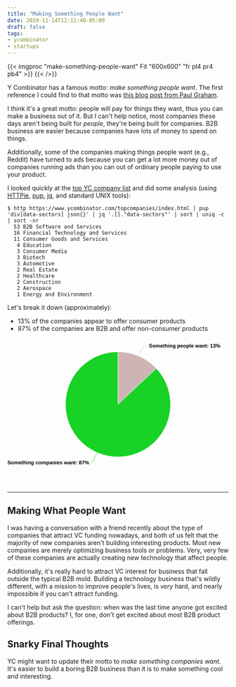 ```yaml
---
title: "Making Something People Want"
date: 2019-11-14T12:11:40-05:00
draft: false
tags:
- ycombinator
- startups
---
```


{{< imgproc "make-something-people-want" Fit "600x600" "fr pl4 pr4 pb4" >}}
{{< />}}

Y&nbsp;Combinator has a famous motto: _make something people want_. The first reference I could find to that motto was [this blog post from Paul Graham](http://www.paulgraham.com/good.html).

I think it's a great motto: people will pay for things they want, thus you can make a business out of it. But I can't help notice, most companies these days aren't being built for _people_, they're being built for companies. B2B business are easier because companies have lots of money to spend on things.

Additionally, some of the companies making things people want (e.g., Reddit) have turned to ads because you can get a lot more money out of companies running ads than you can out of ordinary people paying to use your product.

I looked quickly at the [top YC company list](https://www.ycombinator.com/topcompanies/) and did some analysis (using [HTTPie](https://httpie.org/), [pup](https://github.com/ericchiang/pup), [jq](https://github.com/stedolan/jq), and standard UNIX tools):

```shell
$ http https://www.ycombinator.com/topcompanies/index.html | pup 'div[data-sectors] json{}' | jq '.[]."data-sectors"' | sort | uniq -c | sort -nr
  53 B2B Software and Services
  16 Financial Technology and Services
  11 Consumer Goods and Services
   4 Education
   3 Consumer Media
   3 Biotech
   3 Automotive
   2 Real Estate
   2 Healthcare
   2 Construction
   2 Aerospace
   1 Energy and Environment
```

Let's break it down (approximately):

* 13% of the companies appear to offer consumer products
* 87% of the companies are B2B and offer non-consumer products

<svg xmlns:xlink="http://www.w3.org/1999/xlink" version="1.1" style="font-family:'lucida grande', 'lucida sans unicode', arial, helvetica, sans-serif;font-size:16px; width:100%;" xmlns="http://www.w3.org/2000/svg" width="600" height="400" viewBox="0 0 600 400"><defs><linearGradient x1="0" y1="0" x2="0" y2="1" id="highcharts-38"><stop offset="0" stop-color="rgb(96,96,96)" stop-opacity="0.8"></stop><stop offset="1" stop-color="rgb(16,16,16)" stop-opacity="0.8"></stop></linearGradient><clipPath id="highcharts-39"><rect x="1" y="1" width="578" height="335"></rect></clipPath></defs><g class="highcharts-series-group"><g class="highcharts-series highcharts-series-0" transform="translate(10,10) scale(1 1)"><path fill="#cdb5b5" d="M 289.9709765684734 26.50000295564766 A 142.5 142.5 0 0 1 393.77869490353294 71.34636471631266 L 290 169 A 0 0 0 0 0 290 169 Z" stroke="#FFFFFF" stroke-width="1" stroke-linejoin="round" transform="translate(0,0)"></path><path fill="#18d225" d="M 393.8762966331979 71.45019222073333 A 142.5 142.5 0 1 1 289.8020703588248 26.500137460216678 L 290 169 A 0 0 0 1 0 290 169 Z" stroke="#FFFFFF" stroke-width="1" stroke-linejoin="round" transform="translate(0,0)"></path></g><g class="highcharts-markers highcharts-series-0" transform="translate(10,10) scale(1 1)"></g></g><g class="highcharts-data-labels highcharts-series-0" transform="translate(10,10) scale(1 1)" opacity="1"><path fill="none" d="M 363.50801113449967 10.187327069513266 C 358.50801113449967 10.187327069513266 355.33082800942145 17.52936407498511 350.96220121243886 27.624664957508905 L 346.59357441545626 37.7199658400327" stroke="#cdb5b5" stroke-width="1"></path><path fill="none" d="M 216.4919888655004 326.81267293048677 C 221.4919888655004 326.81267293048677 224.6691719905786 319.47063592501496 229.0377987875612 309.37533504249114 L 233.4064255845438 299.28003415996733" stroke="#18d225" stroke-width="1"></path><g style="cursor:pointer;" transform="translate(369,0)"><text x="5" style="font-size: 14px; font-weight: bold; font-family: 'arial', sans-serif; color: rgb(0, 0, 0); fill: rgb(0, 0, 0); text-rendering: geometricprecision; text-shadow: none;" y="15"><tspan>Something people want: 13%</tspan></text></g><g style="cursor:pointer;" transform="translate(-10,317)"><text x="0" style="font-size: 14px; font-weight: bold; font-family: 'arial', sans-serif; color: rgb(0, 0, 0); fill: rgb(0, 0, 0); text-rendering: geometricprecision; text-shadow: none;" y="15"><tspan>Something companies want: 87%</tspan></text></g></g></svg>

-----------

## Making What People Want

I was having a conversation with a friend recently about the type of companies that attract VC funding nowadays, and both of us felt that the majority of new companies aren't building interesting products. Most new companies are merely optimizing business tools or problems. Very, very few of these companies are actually creating new technology that affect people.

Additionally, it's really hard to attract VC interest for business that fall outside the typical B2B mold. Building a technology business that's wildly different, with a mission to improve people's lives, is _very_ hard, and nearly impossible if you can't attract funding.

I can't help but ask the question: when was the last time anyone got excited about B2B products? I, for one, don't get excited about most B2B product offerings.

## Snarky Final Thoughts

YC might want to update their motto to _make something companies want_. It's easier to build a boring B2B business than it is to make something cool and interesting.

